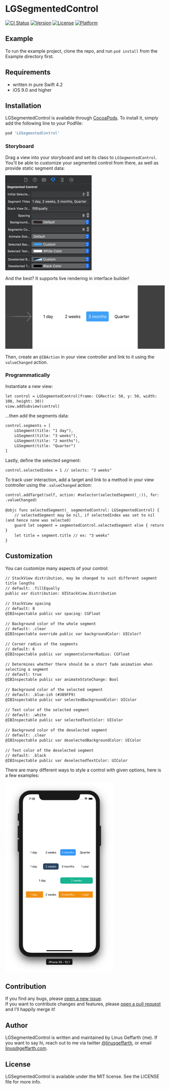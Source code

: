 # LGSegmentedControl

[![CI Status](https://img.shields.io/travis/linusgeffarth/LGSegmentedControl.svg?style=flat)](https://travis-ci.org/linusgeffarth/LGSegmentedControl)
[![Version](https://img.shields.io/cocoapods/v/LGSegmentedControl.svg?style=flat)](https://cocoapods.org/pods/LGSegmentedControl)
[![License](https://img.shields.io/cocoapods/l/LGSegmentedControl.svg?style=flat)](https://cocoapods.org/pods/LGSegmentedControl)
[![Platform](https://img.shields.io/cocoapods/p/LGSegmentedControl.svg?style=flat)](https://cocoapods.org/pods/LGSegmentedControl)

## Example

To run the example project, clone the repo, and run `pod install` from the Example directory first.

## Requirements

- written in pure Swift 4.2
- iOS 9.0 and higher

## Installation

LGSegmentedControl is available through [CocoaPods](https://cocoapods.org). To install
it, simply add the following line to your Podfile:

```ruby
pod 'LGSegmentedControl'
```

### Storyboard

Drag a view into your storyboard and set its class to `LGSegmentedControl`.  
You'll be able to customize your segmented control from there, as well as provide static segment data:

<img src="https://github.com/LinusGeffarth/LGSegmentedControl/blob/master/screenshots/ss2.png" height="300" />

And the best? It supports live rendering in interface builder!

<img src="https://github.com/LinusGeffarth/LGSegmentedControl/blob/master/screenshots/ss1.png" height="200" />

Then, create an `@IBAction` in your view controller and link to it using the `valueChanged` action.

### Programmatically

Instantiate a new view:

    let control = LGSegmentedControl(frame: CGRect(x: 50, y: 50, width: 100, height: 30))
    view.addSubview(control)

...then add the segments data:

    control.segments = [
        LGSegment(title: "1 day"),
        LGSegment(title: "3 weeks"),
        LGSegment(title: "2 months"),
        LGSegment(title: "Quarter")
    ]
    
Lastly, define the selected segment:

    control.selectedIndex = 1 // selects: "3 weeks"
    
To track user interaction, add a target and link to a method in your view controller using the `.valueChanged` action:

    control.addTarget(self, action: #selector(selectedSegment(_:)), for: .valueChanged)
    
    @objc func selectedSegment(_ segmentedControl: LGSegmentedControl) {
        // selectedSegment may be nil, if selectedIndex was set to nil (and hence none was selected)
        guard let segment = segmentedControl.selectedSegment else { return }
        let title = segment.title // ex: "3 weeks"
    }

## Customization

You can customize many aspects of your control:

    // StackView distribution, may be changed to suit different segment title lengths
    // default: .fillEqually
    public var distribution: UIStackView.Distribution
    
    // StackView spacing
    // default: 8
    @IBInspectable public var spacing: CGFloat

    // Background color of the whole segment
    // default: .clear
    @IBInspectable override public var backgroundColor: UIColor?

    // Corner radius of the segments
    // default: 6
    @IBInspectable public var segmentsCornerRadius: CGFloat

    // Determines whether there should be a short fade animation when selecting a segment
    // defautl: true
    @IBInspectable public var animateStateChange: Bool

    // Background color of the selected segment
    // default: .blue-ish (#389FF9)
    @IBInspectable public var selectedBackgroundColor: UIColor

    // Text color of the selected segment
    // default: .white
    @IBInspectable public var selectedTextColor: UIColor

    // Background color of the deselected segment
    // default: .clear
    @IBInspectable public var deselectedBackgroundColor: UIColor

    // Text color of the deselected segment
    // default: .black
    @IBInspectable public var deselectedTextColor: UIColor

There are many different ways to style a control with given options, here is a few examples:

<img src="https://github.com/LinusGeffarth/LGSegmentedControl/blob/master/screenshots/ss3.png" height="600"/>

## Contribution

If you find any bugs, please [open a new issue](https://github.com/LinusGeffarth/LGSegmentedControl/issues/new).  
If you want to contribute changes and features, please [open a pull request](https://github.com/LinusGeffarth/LGSegmentedControl/compare) and I'll happily merge it!

## Author

LGSegmentedControl is written and maintained by Linus Geffarth (me). If you want to say hi, reach out to me via twitter [@linusgeffarth](https://twitter.com/linusgeffarth), or email [linus@geffarth.com](mailto:linus@geffarth.com).

## License

LGSegmentedControl is available under the MIT license. See the LICENSE file for more info.
